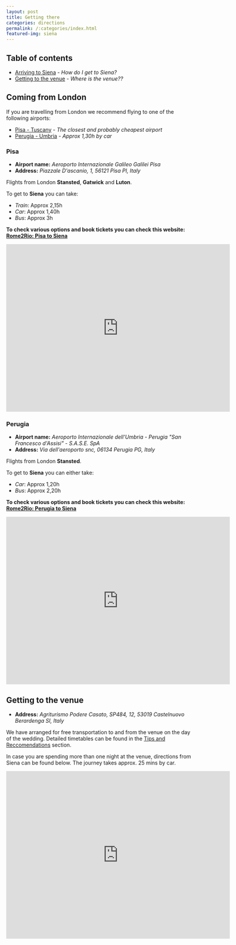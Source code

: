 ```yaml
---
layout: post
title: Getting there
categories: directions
permalink: /:categories/index.html
featured-img: siena
---
```


## Table of contents

* [Arriving to Siena](#coming-from-london) - *How do I get to Siena?*
* [Getting to the venue](#getting-to-the-venue) - *Where is the venue??*



## Coming from London

If you are travelling from London we recommend flying to one of the following airports:

* [Pisa - Tuscany](#pisa) - *The closest and probably cheapest airport*
* [Perugia - Umbria](#perugia) - *Approx 1,30h by car*


### Pisa

* **Airport name:** *Aeroporto Internazionale Galileo Galilei Pisa*
* **Address:** *Piazzale D'ascanio, 1, 56121 Pisa PI, Italy*

Flights from London **Stansted**, **Gatwick** and **Luton**.

To get to **Siena** you can take:

* *Train*: Approx 2,15h
* *Car*: Approx 1,40h
* *Bus*: Approx 3h

**To check various options and book tickets you can check this website: [Rome2Rio: Pisa to Siena](https://www.rome2rio.com/map/Pisa-Airport-PSA/Siena)**


<iframe src="https://www.google.com/maps/embed?pb=!1m28!1m12!1m3!1d369766.51404808654!2d10.554318500097166!3d43.61068716026395!2m3!1f0!2f0!3f0!3m2!1i1024!2i768!4f13.1!4m13!3e0!4m5!1s0x12d59180c9f0b2d1%3A0x790c25e1cb0e3017!2sPisa%20Galileo%20Galilei%20(PSA)%2C%20Piazzale%20D&#39;ascanio%2C%20Pisa%2C%20PI%2C%20Italia!3m2!1d43.689084199999996!2d10.3978845!4m5!1s0x132a2cbf34bf5313%3A0x5d731212f12343e3!2sSiena%2C%20SI%2C%20Italia!3m2!1d43.318808999999995!2d11.3307574!5e0!3m2!1sit!2suk!4v1573414640518!5m2!1sit!2suk" width="600" height="450" frameborder="0" style="border:0;" allowfullscreen=""></iframe>




### Perugia

* **Airport name:** *Aeroporto Internazionale dell'Umbria - Perugia "San Francesco d'Assisi" - S.A.S.E. SpA*
* **Address:** *Via dell'aeroporto snc, 06134 Perugia PG, Italy*

Flights from London **Stansted**.

To get to **Siena** you can either take:

* *Car*: Approx 1,20h
* *Bus*: Approx 2,20h

**To check various options and book tickets you can check this website: [Rome2Rio: Perugia to Siena](https://www.rome2rio.com/map/Perugia-Airport-PEG/Siena)**

<iframe src="https://www.google.com/maps/embed?pb=!1m28!1m12!1m3!1d744517.5677042087!2d11.356160351911035!3d43.2037892625722!2m3!1f0!2f0!3f0!3m2!1i1024!2i768!4f13.1!4m13!3e0!4m5!1s0x132c20963735c861%3A0x8747512abefee13f!2sAeroporto%20Internazionale%20dell&#39;Umbria%20-%20Perugia%20%22San%20Francesco%20d&#39;Assisi%22%20-%20S.A.S.E.%20SpA%2C%20Via%20dell&#39;aeroporto%20snc%2C%2006134%20Perugia%20PG%2C%20Italia!3m2!1d43.095233199999996!2d12.502450399999999!4m5!1s0x132a2cbf34bf5313%3A0x5d731212f12343e3!2sSiena%2C%20SI%2C%20Italia!3m2!1d43.318808999999995!2d11.3307574!5e0!3m2!1sit!2suk!4v1573414565045!5m2!1sit!2suk" width="600" height="450" frameborder="0" style="border:0;" allowfullscreen=""></iframe>



## Getting to the venue

- **Address:** *Agriturismo Podere Casato, SP484, 12, 53019 Castelnuovo Berardenga SI, Italy*



We have arranged for free transportation to and from the venue on the day of the wedding. Detailed timetables can be found in the [Tips and Reccomendations](https://lorenzaematteo.github.io/wedding/tipsandrecommendations/) section.

In case you are spending more than one night at the venue, directions from Siena can be found below. The journey takes approx. 25 mins by car.

<iframe src="https://www.google.com/maps/embed?pb=!1m28!1m12!1m3!1d92906.32643751221!2d11.362732413296714!3d43.30750368256063!2m3!1f0!2f0!3f0!3m2!1i1024!2i768!4f13.1!4m13!3e0!4m5!1s0x132a2cbf34bf5313%3A0x5d731212f12343e3!2sSiena%2C%20SI%2C%20Italia!3m2!1d43.318808999999995!2d11.3307574!4m5!1s0x132bda9b14a927db%3A0xaa1d4636d58bdd17!2sAgriturismo%20Podere%20Casato%2C%20SP484%2C%2012%2C%2053019%20Castelnuovo%20Berardenga%20SI%2C%20Italia!3m2!1d43.333211299999995!2d11.532041!5e0!3m2!1sit!2suk!4v1573416094830!5m2!1sit!2suk" width="600" height="450" frameborder="0" style="border:0;" allowfullscreen=""></iframe>